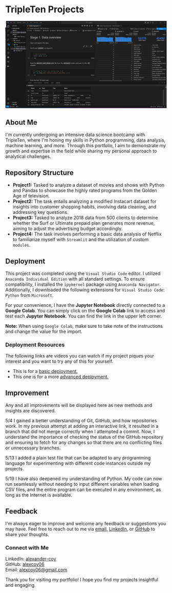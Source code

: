 # TripleTen Projects

<!-- personal notes
open markdown to the side: crt + k  v 
Activate your environment: .venv\Scripts\Activate.ps1
-->

![Golden Age](./src/img/golden-age.png)

## About Me

I'm currently undergoing an intensive data science bootcamp with TripleTen, where I'm honing my skills in Python programming, data analysis, machine learning, and more. Through this portfolio, I aim to demonstrate my growth and expertise in the field while sharing my personal approach to analytical challenges.

## Repository Structure

- **Project1:** Tasked to analyze a dataset of movies and shows with Python and Pandas to showcase the highly rated programs from the Golden Age of television.
- **Project2:** The task entails analyzing a modified Instacart dataset for insights into customer shopping habits, involving data cleaning, and addressing key questions.
- **Project3:** Tasked to analyze 2018 data from 500 clients to determine whether the Surf or Ultimate prepaid plan generates more revenue, aiming to adjust the advertising budget accordingly.
- **Project4:** The task involves performing a basic data analysis of Netflix to familiarize myself with `Streamlit` and the utilization of custom `modules`.

## Deployment

This project was completed using the `Visual Studio Code` editor. I utilized `Anaconda Individual Edition` with all standard settings. To ensure compatibility, I installed the `ipykernel` package using `Anaconda Navigator`. Additionally, I downloaded the following extensions for `Visual Studio Code`: `Python` from `Microsoft`.

For your convenience, I have the **Jupyter Notebook** directly connected to a **Google Colab**. You can simply click on the **Google Colab** link to access and test each **Jupyter Notebook**. You can find the link in the upper left corner.

**Note:** When using `Google Colab`, make sure to take note of the instructions and change the value for the import.

### Deployment Resources

The following links are videos you can watch if my project piques your interest and you want to try any of this for yourself.

- This is for a [basic deployment.](https://www.youtube.com/watch?v=DA6ZAHBPF1U)
- This one is for a more [advanced deployment.](https://www.youtube.com/watch?v=zulGMYg0v6U)

## Improvement

Any and all improvements will be displayed here as new methods and insights are discovered.

5/4
I gained a better understanding of Git, GitHub, and how repositories work. In my previous attempt at adding an interactive link, it resulted in a branch that did not merge correctly when I attempted a commit. Now, I understand the importance of checking the status of the GitHub repository and ensuring to fetch for any changes so that there are no conflicting files or unnecessary branches.

5/13
I added a plain test file that can be adapted to any programming language for experimenting with different code instances outside my projects.

5/19
I have also deepened my understanding of Python. My code can now run seamlessly without needing to input different variables when loading CSV files, and the entire program can be executed in any environment, as long as the Internet is available.

## Feedback

I'm always eager to improve and welcome any feedback or suggestions you may have. Feel free to reach out to me via [email](mailto:alexcoy06@gmail.com), [LinkedIn](https://www.linkedin.com/in/alexander-coy/), or [GitHub](https://github.com/alexcoy06) to share your thoughts.

### Connect with Me

LinkedIn: [alexander-coy](https://www.linkedin.com/in/alexander-coy/)  
GitHub: [alexcoy06](https://github.com/alexcoy06)  
Email: [alexcoy06@gmail.com](mailto:alexcoy06@gmail.com)

Thank you for visiting my portfolio! I hope you find my projects insightful and engaging.
